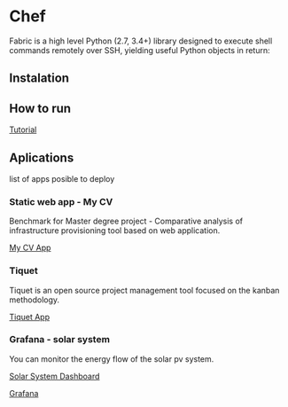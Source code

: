 # Chef
Fabric is a high level Python (2.7, 3.4+) library designed to execute shell commands remotely over SSH, yielding useful Python objects in return:

## Instalation

## How to run
[Tutorial](https://www.freecodecamp.org/news/an-introduction-to-chef-and-infrastructure-as-code-7d8ad2689b8/)

## Aplications
list of apps posible to deploy

### Static web app - My CV
Benchmark for Master degree project - Comparative analysis of infrastructure provisioning tool based on web application.

[My CV App](https://github.com/Matys98/my-cv)

### Tiquet
Tiquet is an open source project management tool focused on the kanban methodology.

[Tiquet App](https://github.com/FLiotta/Tiquet)

### Grafana - solar system
You can monitor the energy flow of the solar pv system.

[Solar System Dashboard](https://grafana.com/grafana/dashboards/13295)

[Grafana](https://grafana.com/)